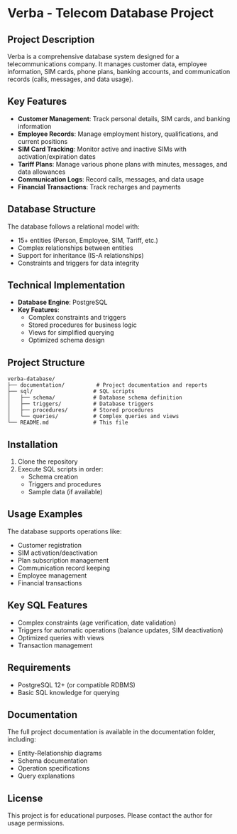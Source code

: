# Verba - Telecom Database Project

## Project Description
Verba is a comprehensive database system designed for a telecommunications company. It manages customer data, employee information, SIM cards, phone plans, banking accounts, and communication records (calls, messages, and data usage).

## Key Features
- **Customer Management**: Track personal details, SIM cards, and banking information
- **Employee Records**: Manage employment history, qualifications, and current positions
- **SIM Card Tracking**: Monitor active and inactive SIMs with activation/expiration dates
- **Tariff Plans**: Manage various phone plans with minutes, messages, and data allowances
- **Communication Logs**: Record calls, messages, and data usage
- **Financial Transactions**: Track recharges and payments

## Database Structure
The database follows a relational model with:
- 15+ entities (Person, Employee, SIM, Tariff, etc.)
- Complex relationships between entities
- Support for inheritance (IS-A relationships)
- Constraints and triggers for data integrity

## Technical Implementation
- **Database Engine**: PostgreSQL
- **Key Features**:
  - Complex constraints and triggers
  - Stored procedures for business logic
  - Views for simplified querying
  - Optimized schema design

## Project Structure
```
verba-database/
├── documentation/          # Project documentation and reports
├── sql/                   # SQL scripts
│   ├── schema/            # Database schema definition
│   ├── triggers/          # Database triggers
│   ├── procedures/        # Stored procedures
│   └── queries/           # Complex queries and views
└── README.md              # This file
```

## Installation
1. Clone the repository
2. Execute SQL scripts in order:
   - Schema creation
   - Triggers and procedures
   - Sample data (if available)

## Usage Examples
The database supports operations like:
- Customer registration
- SIM activation/deactivation
- Plan subscription management
- Communication record keeping
- Employee management
- Financial transactions

## Key SQL Features
- Complex constraints (age verification, date validation)
- Triggers for automatic operations (balance updates, SIM deactivation)
- Optimized queries with views
- Transaction management

## Requirements
- PostgreSQL 12+ (or compatible RDBMS)
- Basic SQL knowledge for querying

## Documentation
The full project documentation is available in the documentation folder, including:
- Entity-Relationship diagrams
- Schema documentation
- Operation specifications
- Query explanations

## License
This project is for educational purposes. Please contact the author for usage permissions.
